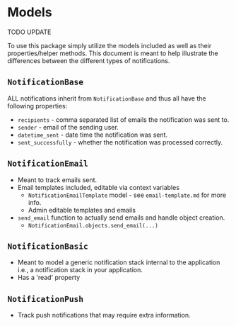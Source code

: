 # Models

TODO UPDATE

To use this package simply utilize the models included as well as their properties/helper methods. This document is meant to help illustrate the differences between the different types of notifications.

## `NotificationBase`

ALL notifications inherit from `NotificationBase` and thus all have the following properties:

- `recipients` - comma separated list of emails the notification was sent to.
- `sender` - email of the sending user.
- `datetime_sent` - date time the notification was sent.
- `sent_successfully` - whether the notification was processed correctly.

## `NotificationEmail`

- Meant to track emails sent.
- Email templates included, editable via context variables
    - `NotificationEmailTemplate` model - see `email-template.md` for more info.
    - Admin editable templates and emails
- `send_email` function to actually send emails and handle object creation.
    - `NotificationEmail.objects.send_email(...)`

## `NotificationBasic`

- Meant to model a generic notification stack internal to the application i.e., a notification stack in your application.
- Has a 'read' property

## `NotificationPush`

- Track push notifications that may require extra information.

